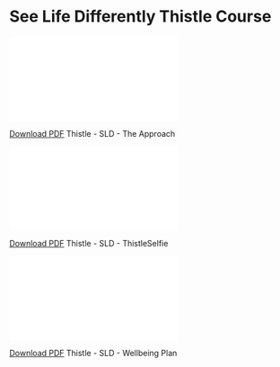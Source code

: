 # See Life Differently Thistle Course

<!-- https://stackoverflow.com/a/39793125 -->
<object data="TheApproach.pdf" type="application/pdf" width="90%" height="500px">
    <embed src="TheApproach.pdf"></embed>
</object>
<p><a href="TheApproach.pdf">Download PDF</a> Thistle - SLD - The Approach</p>

<object data="ThistleSelfie.pdf" type="application/pdf" width="90%" height="500px">
    <embed src="ThistleSelfie.pdf"></embed>
</object>
<p><a href="ThistleSelfie.pdf">Download PDF</a> Thistle - SLD - ThistleSelfie</p>

<object data="WellbeingPlan.pdf" type="application/pdf" width="90%" height="500px">
    <embed src="WellbeingPlan.pdf"></embed>
</object>
<p><a href="WellbeingPlan.pdf">Download PDF</a> Thistle - SLD - Wellbeing Plan</p>

